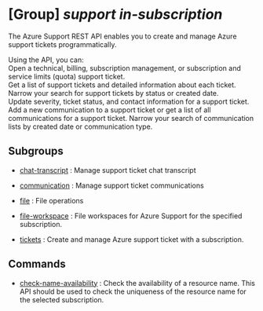 # [Group] _support in-subscription_

The Azure Support REST API enables you to create and manage Azure support tickets programmatically.

Using the API, you can:\
Open a technical, billing, subscription management, or subscription and service limits (quota) support ticket.\
Get a list of support tickets and detailed information about each ticket. Narrow your search for support tickets by status or created date.\
Update severity, ticket status, and contact information for a support ticket.\
Add a new communication to a support ticket or get a list of all communications for a support ticket. Narrow your search of communication lists by created date or communication type.

## Subgroups

- [chat-transcript](/Commands/support/in-subscription/chat-transcript/readme.md)
: Manage support ticket chat transcript

- [communication](/Commands/support/in-subscription/communication/readme.md)
: Manage support ticket communications

- [file](/Commands/support/in-subscription/file/readme.md)
: File operations

- [file-workspace](/Commands/support/in-subscription/file-workspace/readme.md)
: File workspaces for Azure Support for the specified subscription.

- [tickets](/Commands/support/in-subscription/tickets/readme.md)
: Create and manage Azure support ticket with a subscription.

## Commands

- [check-name-availability](/Commands/support/in-subscription/_check-name-availability.md)
: Check the availability of a resource name. This API should be used to check the uniqueness of the resource name for the selected subscription.
